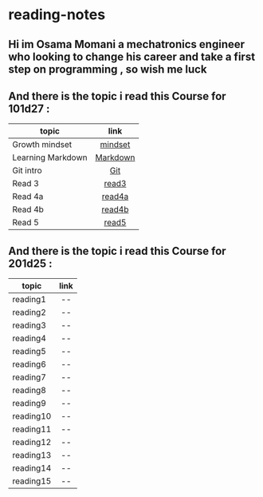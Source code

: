 # reading-notes

## Hi im Osama Momani a mechatronics engineer who looking to change his career and take a first step on programming , so wish me luck 

## And there is the topic i read this Course for 101d27 :


| topic|  link | 
|----------|:-------------:|
| Growth mindset  |    [mindset](https://osamamomani1.github.io/reading-notes/readme1) |
| Learning Markdown | [Markdown](https://osamamomani1.github.io/reading-notes/readme1) |
| Git intro |  [Git](https://osamamomani1.github.io/reading-notes/read2) | 
| Read 3 | [read3](https://osamamomani1.github.io/reading-notes/Read03) |
| Read 4a | [read4a](https://osamamomani1.github.io/reading-notes/Read04a) |
| Read 4b |  [read4b](https://osamamomani1.github.io/reading-notes/Read04b) |
| Read 5 | [read5](https://osamamomani1.github.io/reading-notes/Read05)



## And there is the topic i read this Course for 201d25 :

| topic|  link | 
|----------|:-------------:|
| reading1  |    -- |
| reading2 | -- |
| reading3 |  -- | 
| reading4 | -- |
| reading5 | -- |
| reading6 | -- |
| reading7 | -- |
| reading8 |    -- |
| reading9 | -- |
| reading10 | --  | 
| reading11 | -- |
| reading12 | -- |
| reading13 | -- |
| reading14 | -- |
| reading15 | -- |



